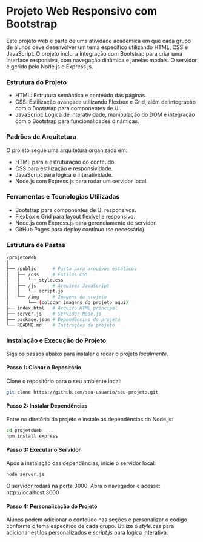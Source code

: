 # Projeto Web Responsivo com Bootstrap

Este projeto web é parte de uma atividade acadêmica em que cada grupo de alunos deve desenvolver um tema específico utilizando HTML, CSS e JavaScript. O projeto inclui a integração com Bootstrap para criar uma interface responsiva, com navegação dinâmica e janelas modais. O servidor é gerido pelo Node.js e Express.js.

### Estrutura do Projeto

 - HTML: Estrutura semântica e conteúdo das páginas.
 - CSS: Estilização avançada utilizando Flexbox e Grid, além da integração com o Bootstrap para componentes de UI.
 - JavaScript: Lógica de interatividade, manipulação do DOM e integração com o Bootstrap para funcionalidades dinâmicas.

### Padrões de Arquitetura

O projeto segue uma arquitetura organizada em:

 - HTML para a estruturação do conteúdo.
 - CSS para estilização e responsividade.
 - JavaScript para lógica e interatividade.
 - Node.js com Express.js para rodar um servidor local.

### Ferramentas e Tecnologias Utilizadas

 - Bootstrap para componentes de UI responsivos.
 - Flexbox e Grid para layout flexível e responsivo.
 - Node.js com Express.js para gerenciamento do servidor.
 - GitHub Pages para deploy contínuo (se necessário).

### Estrutura de Pastas

```bash
/projetoWeb
│
├── /public      # Pasta para arquivos estáticos
│   ├── /css     # Estilos CSS
│   │   └── style.css
│   ├── /js      # Arquivos JavaScript
│   │   └── script.js
│   └── /img     # Imagens do projeto
│       └── (colocar imagens do projeto aqui)
├── index.html   # Arquivo HTML principal
├── server.js    # Servidor Node.js
├── package.json # Dependências do projeto
└── README.md    # Instruções do projeto
```

### Instalação e Execução do Projeto

Siga os passos abaixo para instalar e rodar o projeto *localmente*.

#### Passo 1: Clonar o Repositório

Clone o repositório para o seu ambiente local:

```bash
git clone https://github.com/seu-usuario/seu-projeto.git
```

#### Passo 2: Instalar Dependências

Entre no diretório do projeto e instale as dependências do Node.js:

```bash
cd projetoWeb
npm install express
```

#### Passo 3: Executar o Servidor

Após a instalação das dependências, inicie o servidor local:

```bash
node server.js
```

O servidor rodará na porta 3000. Abra o navegador e acesse: http://localhost:3000



#### Passo 4: Personalização do Projeto

Alunos podem adicionar o conteúdo nas seções e personalizar o código conforme o tema específico de cada grupo. Utilize o *style.css* para adicionar estilos personalizados e *script.js* para lógica interativa.
